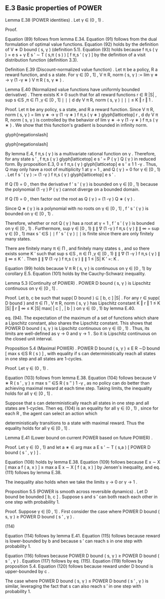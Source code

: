 ## E.3 Basic properties of POWER

Lemma E.38 (POWER identities) . Let γ ∈ (0 , 1) .

<!-- formula-not-decoded -->

<!-- formula-not-decoded -->

<!-- formula-not-decoded -->

<!-- formula-not-decoded -->

Proof.

<!-- formula-not-decoded -->

<!-- formula-not-decoded -->

<!-- formula-not-decoded -->

<!-- formula-not-decoded -->

<!-- formula-not-decoded -->

<!-- formula-not-decoded -->

<!-- formula-not-decoded -->

Equation (89) follows from lemma E.34. Equation (91) follows from the dual formulation of optimal value functions. Equation (92) holds by the definition of V ∗ D bound ( s, γ ) (definition 5.1). Equation (93) holds because f π,s ( γ ) = e s + γ E s ′ ∼ T ( s,π ( s ) ) [ f π,s ′ ( γ ) ] by the definition of a visit distribution function (definition 3.3).

Definition E.39 (Discount-normalized value function) . Let π be a policy, R a reward function, and s a state. For γ ∈ [0 , 1] , V π R, norm ( s, γ ) := lim γ ∗ → γ (1 -γ ∗ ) V π R ( s, γ ∗ ) .

Lemma E.40 (Normalized value functions have uniformly bounded derivative) . There exists K ≥ 0 such that for all reward functions r ∈ R |S| , sup s ∈S ,π ∈ Π ,γ ∈ [0 , 1] ∣ ∣ ∣ d dγ V π R, norm ( s, γ ) ∣ ∣ ∣ ≤ K ‖ r ‖ 1 .

Proof. Let π be any policy, s a state, and R a reward function. Since V π R, norm ( s, γ ) = lim γ ∗ → γ (1 -γ ∗ ) f π,s ( γ ∗ ) glyph[latticetop] r , d dγ V π R, norm ( s, γ ) is controlled by the behavior of lim γ ∗ → γ (1 -γ ∗ ) f π,s ( γ ∗ ) . We show that this function's gradient is bounded in infinity norm.

glyph[negationslash]

glyph[negationslash]

By lemma E.4, f π,s ( γ ) is a multivariate rational function on γ . Therefore, for any state s ′ , f π,s ( γ ) glyph[latticetop] e s ′ = P ( γ ) Q ( γ ) in reduced form. By proposition E.3, 0 ≤ f π,s ( γ ) glyph[latticetop] e s ′ ≤ 1 1 -γ . Thus, Q may only have a root of multiplicity 1 at γ = 1 , and Q ( γ ) = 0 for γ ∈ [0 , 1) . Let f s ′ ( γ ) := (1 -γ ) f π,s ( γ ) glyph[latticetop] e s ′ .

If Q (1) = 0 , then the derivative f ′ s ′ ( γ ) is bounded on γ ∈ [0 , 1) because the polynomial (1 -γ ) P ( γ ) cannot diverge on a bounded domain.

If Q (1) = 0 , then factor out the root as Q ( γ ) = (1 -γ ) Q ∗ ( γ ) .

<!-- formula-not-decoded -->

<!-- formula-not-decoded -->

<!-- formula-not-decoded -->

Since Q ∗ ( γ ) is a polynomial with no roots on γ ∈ [0 , 1] , f ′ s ′ ( γ ) is bounded on γ ∈ [0 , 1) .

Therefore, whether or not Q ( γ ) has a root at γ = 1 , f ′ s ′ ( γ ) is bounded on γ ∈ [0 , 1) . Furthermore, sup γ ∈ [0 , 1) ∥ ∥ ∇ (1 -γ ) f π,s ( γ ) ∥ ∥ ∞ = sup γ ∈ [0 , 1) max s ′ ∈S ∣ ∣ f ′ s ′ ( γ ) ∣ ∣ is finite since there are only finitely many states.

There are finitely many π ∈ Π , and finitely many states s , and so there exists some K ′ such that sup s ∈S , π ∈ Π ,γ ∈ [0 , 1) ∥ ∥ ∇ (1 -γ ) f π,s ( γ ) ∥ ∥ ∞ ≤ K ′ . Then ∥ ∥ ∇ (1 -γ ) f π,s ( γ ) ∥ ∥ 1 ≤ |S| K ′ =: K .

<!-- formula-not-decoded -->

<!-- formula-not-decoded -->

<!-- formula-not-decoded -->

<!-- formula-not-decoded -->

<!-- formula-not-decoded -->

Equation (99) holds because V π R ( s, γ ) is continuous on γ ∈ [0 , 1) by corollary E.5. Equation (101) holds by the Cauchy-Schwarz inequality.

<!-- formula-not-decoded -->

Lemma 5.3 (Continuity of POWER) . POWER D bound ( s, γ ) is Lipschitz continuous on γ ∈ [0 , 1] .

Proof. Let b, c be such that supp( D bound ) ⊆ [ b, c ] |S| . For any r ∈ supp( D bound ) and π ∈ Π , V π R, norm ( s, γ ) has Lipschitz constant K ‖ r ‖ 1 ≤ K |S| ‖ r ‖ ∞ ≤ K |S| max( | c | , | b | ) on γ ∈ (0 , 1) by lemma E.40.

<!-- formula-not-decoded -->

eq. (94). The expectation of the maximum of a set of functions which share a Lipschitz constant, also shares the Lipschitz constant. This shows that POWER D bound ( s, γ ) is Lipschitz continuous on γ ∈ (0 , 1) . Thus, its limits are well-defined as γ → 0 and γ → 1 . So it is Lipschitz continuous on the closed unit interval.

Proposition 5.4 (Maximal POWER) . POWER D bound ( s, γ ) ≤ E R ∼D bound [ max s ∈S R ( s ) ] , with equality if s can deterministically reach all states in one step and all states are 1-cycles.

Proof. Let γ ∈ (0 , 1) .

<!-- formula-not-decoded -->

Equation (103) follows from lemma E.38. Equation (104) follows because V ∗ R ( s ′ , γ ) ≤ max s ′′ ∈S R ( s ′′ ) 1 -γ , as no policy can do better than achieving maximal reward at each time step. Taking limits, the inequality holds for all γ ∈ [0 , 1] .

Suppose that s can deterministically reach all states in one step and all states are 1-cycles. Then eq. (104) is an equality for all γ ∈ (0 , 1) , since for each R , the agent can select an action which

deterministically transitions to a state with maximal reward. Thus the equality holds for all γ ∈ [0 , 1] .

Lemma E.41 (Lower bound on current POWER based on future POWER) .

<!-- formula-not-decoded -->

Proof. Let γ ∈ (0 , 1) and let a ∗ ∈ arg max a E s ′ ∼ T ( s,a ) [ POWER D bound ( s ′ , γ ) ] .

<!-- formula-not-decoded -->

<!-- formula-not-decoded -->

<!-- formula-not-decoded -->

<!-- formula-not-decoded -->

<!-- formula-not-decoded -->

<!-- formula-not-decoded -->

Equation (108) holds by lemma E.38. Equation (109) follows because E x ∼ X [ max a f ( a, x ) ] ≥ max a E x ∼ X [ f ( a, x ) ] by Jensen's inequality, and eq. (111) follows by lemma E.38.

The inequality also holds when we take the limits γ → 0 or γ → 1 .

Proposition 5.5 (POWER is smooth across reversible dynamics) . Let D bound be bounded [ b, c ] . Suppose s and s ′ can both reach each other in one step with probability 1.

<!-- formula-not-decoded -->

Proof. Suppose γ ∈ [0 , 1] . First consider the case where POWER D bound ( s, γ ) ≥ POWER D bound ( s ′ , γ ) .

<!-- formula-not-decoded -->

(114)

<!-- formula-not-decoded -->

Equation (114) follows by lemma E.41. Equation (115) follows because reward is lower-bounded by b and because s ′ can reach s in one step with probability 1.

<!-- formula-not-decoded -->

<!-- formula-not-decoded -->

<!-- formula-not-decoded -->

<!-- formula-not-decoded -->

<!-- formula-not-decoded -->

Equation (116) follows because POWER D bound ( s, γ ) ≥ POWER D bound ( s ′ , γ ) . Equation (117) follows by eq. (115). Equation (119) follows by proposition 5.4. Equation (120) follows because reward under D bound is upper-bounded by c .

The case where POWER D bound ( s, γ ) ≤ POWER D bound ( s ′ , γ ) is similar, leveraging the fact that s can also reach s ′ in one step with probability 1.